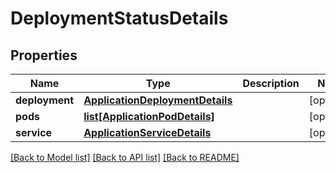 # DeploymentStatusDetails

## Properties
Name | Type | Description | Notes
------------ | ------------- | ------------- | -------------
**deployment** | [**ApplicationDeploymentDetails**](ApplicationDeploymentDetails.md) |  | [optional] 
**pods** | [**list[ApplicationPodDetails]**](ApplicationPodDetails.md) |  | [optional] 
**service** | [**ApplicationServiceDetails**](ApplicationServiceDetails.md) |  | [optional] 

[[Back to Model list]](../README.md#documentation-for-models) [[Back to API list]](../README.md#documentation-for-api-endpoints) [[Back to README]](../README.md)

